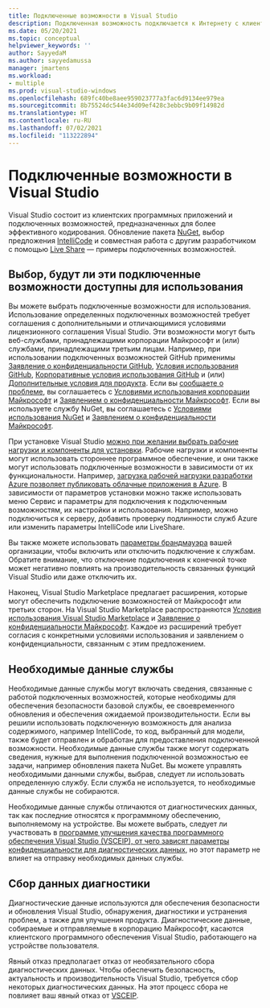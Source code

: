 ```yaml
---
title: Подключенные возможности в Visual Studio
description: Подключенная возможность подключается к Интернету с клиентского компьютера и предоставляет клиенту службу.
ms.date: 05/20/2021
ms.topic: conceptual
helpviewer_keywords: ''
author: SayyedaM
ms.author: sayyedamussa
manager: jmartens
ms.workload:
- multiple
ms.prod: visual-studio-windows
ms.openlocfilehash: 689fc40be8aee959023777a3fac6d9134ee979ea
ms.sourcegitcommit: 8b75524dc544e34d09ef428c3ebbc9b09f14982d
ms.translationtype: HT
ms.contentlocale: ru-RU
ms.lasthandoff: 07/02/2021
ms.locfileid: "113222894"
---
```

# <a name="connected-experiences-in-visual-studio"></a>**Подключенные возможности в Visual Studio** #

Visual Studio состоит из клиентских программных приложений и подключенных возможностей, предназначенных для более эффективного кодирования. Обновление пакета [NuGet](/nuget/consume-packages/install-use-packages-visual-studio), выбор предложения [IntelliCode](/visualstudio/intellicode/overview) и совместная работа с другим разработчиком с помощью [Live Share](/visualstudio/liveshare/quickstart/share) — примеры подключенных возможностей. 

## <a name="choose-whether-these-connected-experiences-are-available-to-use"></a>Выбор, будут ли эти подключенные возможности доступны для использования ##

Вы можете выбрать подключенные возможности для использования. Использование определенных подключенных возможностей требует соглашения с дополнительными и отличающимися условиями лицензионного соглашения Visual Studio. Эти возможности могут быть веб-службами, принадлежащими корпорации Майкрософт и (или) службами, принадлежащими третьим лицам. Например, при использовании подключенных возможностей GitHub применимы [Заявление о конфиденциальности GitHub](https://docs.github.com/github/site-policy/github-privacy-statement), [Условия использования GitHub](https://docs.github.com/github/site-policy/github-terms-of-service), [Корпоративные условия использования GitHub](https://docs.github.com/github/site-policy/github-corporate-terms-of-service) и (или) [Дополнительные условия для продукта](https://docs.github.com/github/site-policy/github-additional-product-terms). Если вы [сообщаете о проблеме](/visualstudio/ide/how-to-report-a-problem-with-visual-studio), вы соглашаетесь с [Условиями использования корпорации Майкрософт](https://www.microsoft.com/legal/terms-of-use) и [Заявлением о конфиденциальности Майкрософт](https://privacy.microsoft.com/en-us/privacystatement). Если вы используете службу NuGet, вы соглашаетесь с [Условиями использования NuGet](https://www.nuget.org/policies/Terms) и [Заявлением о конфиденциальности Майкрософт](https://privacy.microsoft.com/en-us/privacystatement). 

При установке Visual Studio [можно при желании выбрать рабочие нагрузки и компоненты для установки](/visualstudio/install/install-visual-studio). Рабочие нагрузки и компоненты могут использовать стороннее программное обеспечение, и они также могут использовать подключенные возможности в зависимости от их функциональности. Например, [загрузка рабочей нагрузки разработки Azure позволяет публиковать облачные приложения в Azure](https://visualstudio.microsoft.com/vs/features/azure/). В зависимости от параметров установки можно также использовать меню Сервис и параметры для подключения к подключенным возможностям, их настройки и использования. Например, можно подключиться к серверу, добавить проверку подлинности служб Azure или изменить параметры IntelliCode или LiveShare.  

Вы также можете использовать [параметры брандмауэра](/visualstudio/install/install-and-use-visual-studio-behind-a-firewall-or-proxy-server) вашей организации, чтобы включить или отключить подключение к службам. Обратите внимание, что отключение подключения к конечной точке может негативно повлиять на производительность связанных функций Visual Studio или даже отключить их. 

Наконец, Visual Studio Marketplace предлагает расширения, которые могут обеспечить подключение возможностей от Майкрософт или третьих сторон. На Visual Studio Marketplace распространяются [Условия использования Visual Studio Marketplace](https://cdn.vsassets.io/v/M146_20190123.39/_content/Microsoft-Visual-Studio-Marketplace-Terms-of-Use.pdf) и [Заявление о конфиденциальности Майкрософт](https://privacy.microsoft.com/en-us/privacystatement). Каждое из расширений требует согласия с конкретными условиями использования и заявлением о конфиденциальности, связанным с этим предложением.  


## <a name="required-service-data"></a>Необходимые данные службы ##

Необходимые данные службы могут включать сведения, связанные с работой подключенных возможностей, которые необходимы для обеспечения безопасности базовой службы, ее своевременного обновления и обеспечения ожидаемой производительности. Если вы решили использовать подключенную возможность для анализа содержимого, например IntelliCode, то код, выбранный для модели, также будет отправлен и обработан для предоставления подключенной возможности. Необходимые данные службы также могут содержать сведения, нужные для выполнения подключенной возможностью ее задачи, например обновления пакета NuGet. Вы можете управлять необходимыми данными службы, выбрав, следует ли использовать определенную службу. Если служба не используется, то необходимые данные службы не собираются. 

Необходимые данные службы отличаются от диагностических данных, так как последние относятся к программному обеспечению, выполняемому на устройстве. Вы можете выбрать, следует ли участвовать в [программе улучшения качества программного обеспечения Visual Studio (VSCEIP), от чего зависят параметры конфиденциальности для диагностических данных](/visualstudio/ide/visual-studio-experience-improvement-program), но этот параметр не влияет на отправку необходимых данных службы. 

## <a name="diagnostic-data-collection"></a>Сбор данных диагностики ##

Диагностические данные используются для обеспечения безопасности и обновления Visual Studio, обнаружения, диагностики и устранения проблем, а также для улучшения продукта. Диагностические данные, собираемые и отправляемые в корпорацию Майкрософт, касаются клиентского программного обеспечения Visual Studio, работающего на устройстве пользователя.

Явный отказ предполагает отказ от необязательного сбора диагностических данных. Чтобы обеспечить безопасность, актуальность и производительность Visual Studio, требуется сбор некоторых диагностических данных. На этот процесс сбора не повлияет ваш явный отказ от [VSCEIP](/visualstudio/ide/visual-studio-experience-improvement-program). 
